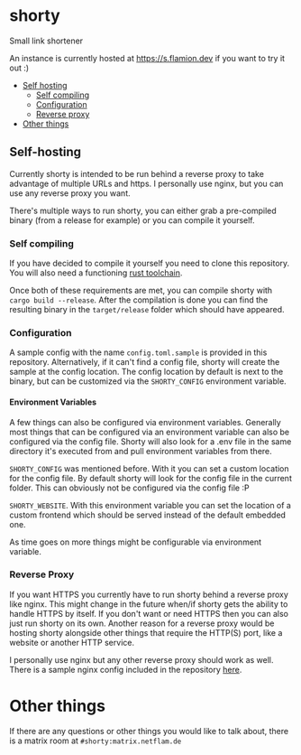 # shorty

Small link shortener

An instance is currently hosted at https://s.flamion.dev
if you want to try it out :)

- [Self hosting](#self-hosting)
  - [Self compiling](#self-compiling)
  - [Configuration](#configuration)
  - [Reverse proxy](#reverse-proxy)
- [Other things](#other-things)


## Self-hosting

Currently shorty is intended to be run behind a reverse proxy to take advantage of multiple URLs and
https. I personally use nginx, but you can use any reverse proxy you want.

There's multiple ways to run shorty, you can either grab a pre-compiled binary (from a release for example)
or you can compile it yourself.

### Self compiling

If you have decided to compile it yourself you need to clone this repository.
You will also need a functioning [rust toolchain](https://www.rust-lang.org/tools/install).

Once both of these requirements are met, you can compile shorty with `cargo build --release`.
After the compilation is done you can find the resulting binary in the `target/release` folder
which should have appeared.

### Configuration

A sample config with the name `config.toml.sample` is provided in this repository. Alternatively, if it
can't find a config file, shorty will create the sample at the config location.
The config location by default is next to the binary, but can be customized via the `SHORTY_CONFIG`
environment variable.

#### Environment Variables
A few things can also be configured via environment variables.
Generally most things that can be configured via an environment variable can also be configured via the config file.
Shorty will also look for a .env file in the same directory it's executed from and pull environment variables from there.

`SHORTY_CONFIG` was mentioned before. With it you can set a custom location for the config file. 
By default shorty will look for the config file in the current folder. This can obviously not be configured 
via the config file :P

`SHORTY_WEBSITE`. With this environment variable you can set the location of a custom frontend which
should be served instead of the default embedded one.


As time goes on more things might be configurable via environment variable.

### Reverse Proxy
If you want HTTPS you currently have to run shorty behind a reverse proxy like nginx.
This might change in the future when/if shorty gets the ability to handle HTTPS by itself. If you don't 
want or need HTTPS then you can also just run shorty on its own.
Another reason for a reverse proxy would be hosting shorty alongside other things that require the HTTP(S) 
port, like a website or another HTTP service.

I personally use nginx but any other reverse proxy should work as well.
There is a sample nginx config included in the repository [here](meta/shorty.conf).

# Other things
If there are any questions or other things you would like to talk about, 
there is a matrix room at `#shorty:matrix.netflam.de`

